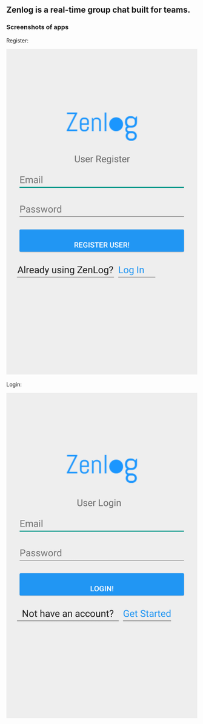 ## Zenlog is a real-time group chat built for teams.

### Screenshots of apps

Register:

![Zenlog -  Register](https://github.com/alamgirqazi/Zenlog/blob/master/app/img/zenlog_register.png "Zenlog -  Register")


Login: 

![Zenlog -  Login](https://github.com/alamgirqazi/Zenlog/blob/master/app/img/zenlog_login.png "Zenlog -  Register")

